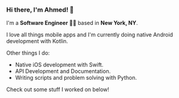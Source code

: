 ### Hi there, I'm Ahmed! 👋

I'm a **Software Engineer** 👨‍💻 based in **New York, NY**.

I love all things mobile apps and I'm currently doing native Android development with Kotlin.

Other things I do:
- Native iOS development with Swift.
- API Development and Documentation.
- Writing scripts and problem solving with Python.

Check out some stuff I worked on below!

